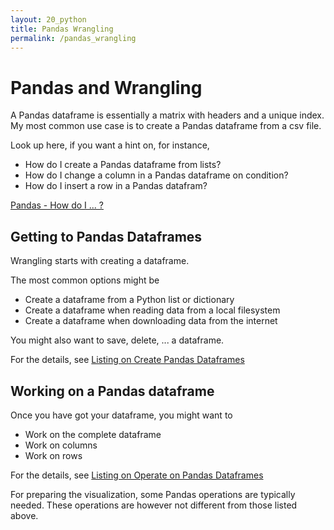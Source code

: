 ```yaml
---
layout: 20_python
title: Pandas Wrangling
permalink: /pandas_wrangling
---
```

# Pandas and Wrangling

A Pandas dataframe is essentially a matrix with headers and a unique index.
My most common use case is to create a Pandas dataframe from a csv file.

Look up here, if you want a hint on, for instance,
- How do I create a Pandas dataframe from lists?
- How do I change a column in a Pandas dataframe on condition?
- How do I insert a row in a Pandas datafram?

[Pandas - How do I ... ?](pandas_how_do_I)

## Getting to Pandas Dataframes

Wrangling starts with creating a dataframe. 

The most common options might be 
- Create a dataframe from a Python list or dictionary
- Create a dataframe when reading data from a local filesystem
- Create a dataframe when downloading data from the internet

You might also want to save, delete, ... a dataframe.

For the details, see [Listing on Create Pandas Dataframes](listing_pandas)


## Working on a Pandas dataframe

Once you have got your dataframe, you might want to 
- Work on the complete dataframe
- Work on columns
- Work on rows

For the details, see [Listing on Operate on Pandas Dataframes](listing_pandas_operate)

For preparing the visualization, some Pandas operations are typically needed. These operations are however not different from those listed above.



